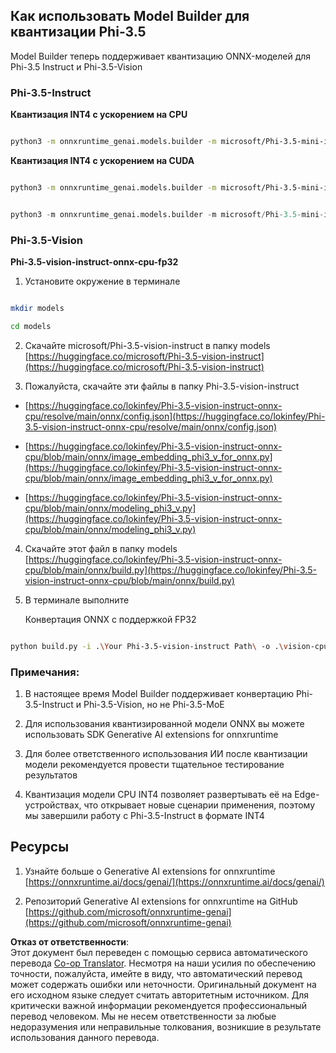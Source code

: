 <!--
CO_OP_TRANSLATOR_METADATA:
{
  "original_hash": "3bb9f5c926673593287eddc3741226cb",
  "translation_date": "2025-05-07T14:52:48+00:00",
  "source_file": "md/01.Introduction/04/UsingORTGenAIQuantifyingPhi.md",
  "language_code": "ru"
}
-->
## **Как использовать Model Builder для квантизации Phi-3.5**

Model Builder теперь поддерживает квантизацию ONNX-моделей для Phi-3.5 Instruct и Phi-3.5-Vision

### **Phi-3.5-Instruct**

**Квантизация INT4 с ускорением на CPU**

```bash

python3 -m onnxruntime_genai.models.builder -m microsoft/Phi-3.5-mini-instruct  -o ./onnx-cpu -p int4 -e cpu -c ./Phi-3.5-mini-instruct

```

**Квантизация INT4 с ускорением на CUDA**

```bash

python3 -m onnxruntime_genai.models.builder -m microsoft/Phi-3.5-mini-instruct  -o ./onnx-cpu -p int4 -e cuda -c ./Phi-3.5-mini-instruct

```

```python

python3 -m onnxruntime_genai.models.builder -m microsoft/Phi-3.5-mini-instruct  -o ./onnx-cpu -p int4 -e cuda -c ./Phi-3.5-mini-instruct

```

### **Phi-3.5-Vision**

**Phi-3.5-vision-instruct-onnx-cpu-fp32**

1. Установите окружение в терминале

```bash

mkdir models

cd models 

```

2. Скачайте microsoft/Phi-3.5-vision-instruct в папку models  
[https://huggingface.co/microsoft/Phi-3.5-vision-instruct](https://huggingface.co/microsoft/Phi-3.5-vision-instruct)

3. Пожалуйста, скачайте эти файлы в папку Phi-3.5-vision-instruct

- [https://huggingface.co/lokinfey/Phi-3.5-vision-instruct-onnx-cpu/resolve/main/onnx/config.json](https://huggingface.co/lokinfey/Phi-3.5-vision-instruct-onnx-cpu/resolve/main/onnx/config.json)

- [https://huggingface.co/lokinfey/Phi-3.5-vision-instruct-onnx-cpu/blob/main/onnx/image_embedding_phi3_v_for_onnx.py](https://huggingface.co/lokinfey/Phi-3.5-vision-instruct-onnx-cpu/blob/main/onnx/image_embedding_phi3_v_for_onnx.py)

- [https://huggingface.co/lokinfey/Phi-3.5-vision-instruct-onnx-cpu/blob/main/onnx/modeling_phi3_v.py](https://huggingface.co/lokinfey/Phi-3.5-vision-instruct-onnx-cpu/blob/main/onnx/modeling_phi3_v.py)

4. Скачайте этот файл в папку models  
[https://huggingface.co/lokinfey/Phi-3.5-vision-instruct-onnx-cpu/blob/main/onnx/build.py](https://huggingface.co/lokinfey/Phi-3.5-vision-instruct-onnx-cpu/blob/main/onnx/build.py)

5. В терминале выполните

    Конвертация ONNX с поддержкой FP32

```bash

python build.py -i .\Your Phi-3.5-vision-instruct Path\ -o .\vision-cpu-fp32 -p f32 -e cpu

```

### **Примечания:**

1. В настоящее время Model Builder поддерживает конвертацию Phi-3.5-Instruct и Phi-3.5-Vision, но не Phi-3.5-MoE

2. Для использования квантизированной модели ONNX вы можете использовать SDK Generative AI extensions for onnxruntime

3. Для более ответственного использования ИИ после квантизации модели рекомендуется провести тщательное тестирование результатов

4. Квантизация модели CPU INT4 позволяет развертывать её на Edge-устройствах, что открывает новые сценарии применения, поэтому мы завершили работу с Phi-3.5-Instruct в формате INT4

## **Ресурсы**

1. Узнайте больше о Generative AI extensions for onnxruntime [https://onnxruntime.ai/docs/genai/](https://onnxruntime.ai/docs/genai/)

2. Репозиторий Generative AI extensions for onnxruntime на GitHub [https://github.com/microsoft/onnxruntime-genai](https://github.com/microsoft/onnxruntime-genai)

**Отказ от ответственности**:  
Этот документ был переведен с помощью сервиса автоматического перевода [Co-op Translator](https://github.com/Azure/co-op-translator). Несмотря на наши усилия по обеспечению точности, пожалуйста, имейте в виду, что автоматический перевод может содержать ошибки или неточности. Оригинальный документ на его исходном языке следует считать авторитетным источником. Для критически важной информации рекомендуется профессиональный перевод человеком. Мы не несем ответственности за любые недоразумения или неправильные толкования, возникшие в результате использования данного перевода.